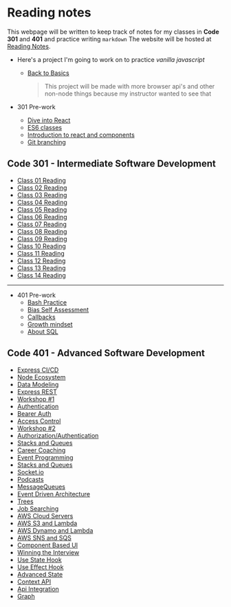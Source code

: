 # Reading notes

This webpage will be written to keep track of notes for my classes in **Code 301**
and **401** and practice writing `markdown`
The website will be hosted at [Reading Notes](https://ShadowDraco.github.io/reading-notes).

- Here's a project I'm going to work on to practice _vanilla javascript_

  - [Back to Basics](https://github.com/ShadowDraco/back-to-basics)
    > This project will be made with more browser api's and other non-node things because my instructor wanted to see that

- 301 Pre-work
  - [Dive into React](./301/301-prework/diveIntoReact.md)
  - [ES6 classes](https://replit.com/@shadowdraco/ES6-Classes#vehicles-with-classes.js)
  - [Introduction to react and components](./introductionToReactAndCompents.md)
  - [Git branching](./301/301-prework/LearnGitBranching)

## Code 301 - Intermediate Software Development

- [Class 01 Reading](./301/classDayReadings/class01Reading.md)
- [Class 02 Reading](./301/classDayReadings/class02Reading.md)
- [Class 03 Reading](./301/classDayReadings/class03Reading.md)
- [Class 04 Reading](./301/classDayReadings/class04Reading.md)
- [Class 05 Reading](./301/classDayReadings/class05Reading.md)
- [Class 06 Reading](./301/classDayReadings/class06Reading.md)
- [Class 07 Reading](./301/classDayReadings/class07Reading.md)
- [Class 08 Reading](./301/classDayReadings/class08Reading.md)
- [Class 09 Reading](./301/classDayReadings/class09Reading.md)
- [Class 10 Reading](./301/classDayReadings/class10Reading.md)
- [Class 11 Reading](./301/classDayReadings/class11Reading.md)
- [Class 12 Reading](./301/classDayReadings/class12Reading.md)
- [Class 13 Reading](./301/classDayReadings/class13Reading.md)
- [Class 14 Reading](./301/classDayReadings/class14Reading.md)

<hr>

- 401 Pre-work
  - [Bash Practice](./401-prework/BashPractice.md)
  - [Bias Self Assessment](./401-prework/Bias-Self-Assessment.md)
  - [Callbacks](./401-prework/Callbacks.md)
  - [Growth mindset](./401-prework/GrowthMindset.md)
  - [About SQL](./401-prework/AboutSQL.md)

## Code 401 - Advanced Software Development

- [Express CI/CD](./401Readings/ExpressCICD.md)
- [Node Ecosystem](./401Readings/NodeEcosystem.md)
- [Data Modeling](./401readings/DataModeling.md)
- [Express REST](./401Readings/ExpressRestAPI.md)
- [Workshop #1](./401Readings/RobinWorkshop.md)
- [Authentication](./401Readings/Authentication.md)
- [Bearer Auth](./401Readings/BearerAuth.md)
- [Access Control](./401Readings/AccessControl.md)
- [Workshop #2](./401Readings/PrepYourWhy.md)
- [Authorization/Authentication](./401Readings/AuthorizationAuthentication.md)
- [Stacks and Queues](./401Readings/StacksAndQueues.md)
- [Career Coaching](./401Readings/CareerCoaching.md)
- [Event Programming](./401Readings/EventDrivenProgramming.md)
- [Stacks and Queues](./401Readings/StacksAndQueues.md)
- [Socket.io](./401Readings/socket.io.md)
- [Podcasts](./401Readings/Podcasts.md)
- [MessageQueues](./401Readings/MessageQueues.md)
- [Event Driven Architecture](./401Readings/EventDrivenArchitecture.md)
- [Trees](./401Readings/Trees.md)
- [Job Searching](./401Readings/JobSearches.md)
- [AWS Cloud Servers](./401Readings/AWSCloudServers.md)
- [AWS S3 and Lambda](./401Readings/AWSS3Lambda.md)
- [AWS Dynamo and Lambda](./401Readings/AWSAPIDynamoLambda)
- [AWS SNS and SQS](./401Readings/AWSSNSSQS.md)
- [Component Based UI](./401Readings/ComponentBasedUI.md)
- [Winning the Interview](./401Readings/WorkShopWinningTheInterview.md)
- [Use State Hook](./401Readings/useState.md)
- [Use Effect Hook](./401Readings/useEffect.md)
- [Advanced State](./401Readings/advancedStateUseReducer.md)
- [Context API](./401Readings/contextAPI.md)
- [Api Integration](./401Readings/ApiIntegration)
- [Graph](./401Readings/Graphs.md)